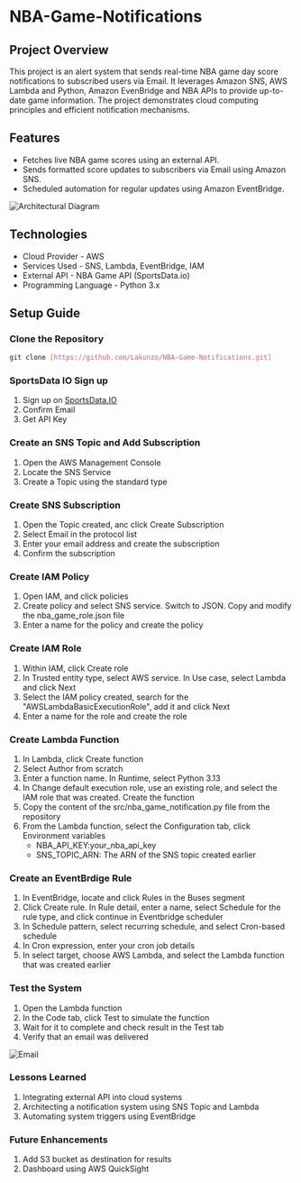 # NBA-Game-Notifications

## Project Overview
This project is an alert system that sends real-time NBA game day score notifications to subscribed users via Email. It leverages Amazon SNS, AWS Lambda and Python, Amazon EvenBridge and NBA APIs to provide up-to-date game information. The project demonstrates cloud computing principles and efficient notification mechanisms.
## Features
* Fetches live NBA game scores using an external API.
* Sends formatted score updates to subscribers via Email using Amazon SNS.
* Scheduled automation for regular updates using Amazon EventBridge.
  
![Architectural Diagram](https://i.postimg.cc/RFLRYRfW/Event-Drivent-API-drawio-1.png)

## Technologies 
* Cloud Provider - AWS
* Services Used - SNS, Lambda, EventBridge, IAM
* External API - NBA Game API (SportsData.io)
* Programming Language - Python 3.x

## Setup Guide
### Clone the Repository
```bash
git clone [https://github.com/Lakunzo/NBA-Game-Notifications.git]
```
### SportsData IO Sign up
1. Sign up on [SportsData.IO](https://sportsdata.io/)
2. Confirm Email
3. Get API Key

### Create an SNS Topic and Add Subscription
1. Open the AWS Management Console
2. Locate the SNS Service
3. Create a Topic using the standard type

### Create SNS Subscription
1. Open the Topic created, anc click Create Subscription
2. Select Email in the protocol list
3. Enter your email address and create the subscription
4. Confirm the subscription

### Create IAM Policy
1. Open IAM, and click policies
2. Create policy and select SNS service. Switch to JSON. Copy and modify the nba_game_role.json file
3. Enter a name for the policy and create the policy

### Create IAM Role
1. Within IAM, click Create role
2. In Trusted entity type, select AWS service. In Use case, select Lambda and click Next
3. Select the IAM policy created, search for the "AWSLambdaBasicExecutionRole", add it and click Next
4. Enter a name for the role and create the role

### Create Lambda Function
1. In Lambda, click Create function
2. Select Author from scratch
3. Enter a function name. In Runtime, select Python 3.13
4. In Change default execution role, use an existing role, and select the IAM role that was created. Create the function
5. Copy the content of the src/nba_game_notification.py file from the repository
6. From the Lambda function, select the Configuration tab, click Environment variables
   * NBA_API_KEY:your_nba_api_key
   * SNS_TOPIC_ARN: The ARN of the SNS topic created earlier
   
### Create an EventBrdige Rule
1. In EventBridge, locate and click Rules in the Buses segment
2. Click Create rule. In Rule detail, enter a name, select Schedule for the rule type, and click continue in Eventbridge scheduler
3. In Schedule pattern, select recurring schedule, and select Cron-based schedule
4. In Cron expression, enter your cron job details
5. In select target, choose AWS Lambda, and select the Lambda function that was created earlier

### Test the System
1. Open the Lambda function
2. In the Code tab, click Test to simulate the function
3. Wait for it to complete and check result in the Test tab
4. Verify that an email was delivered
   
 ![Email](https://i.postimg.cc/0QZrFsv0/Screenshot-2025-01-15-114925.png)   

### Lessons Learned
1. Integrating external API into cloud systems
2. Architecting a notification system using SNS Topic and Lambda
3. Automating system triggers using EventBridge

### Future Enhancements
1. Add S3 bucket as destination for results
2. Dashboard using AWS QuickSight

